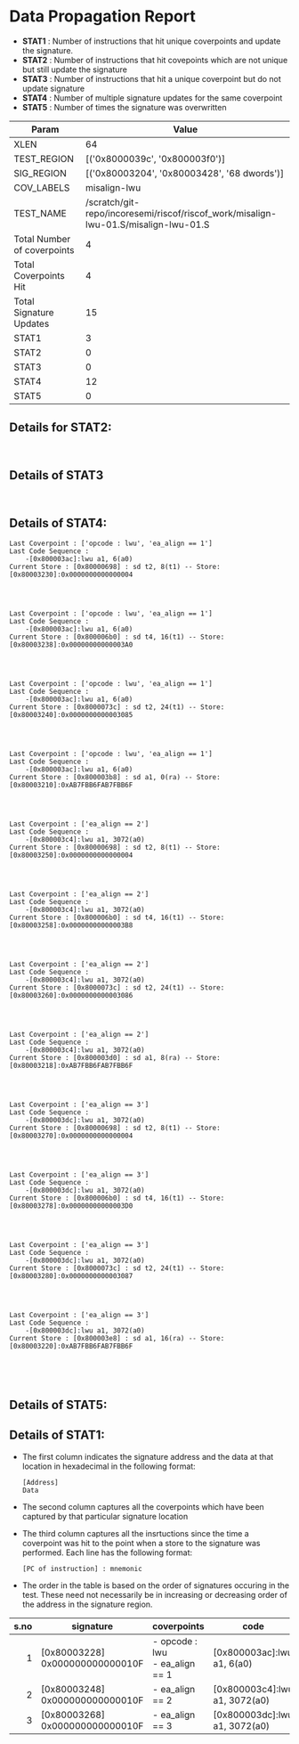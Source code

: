 
# Data Propagation Report

- **STAT1** : Number of instructions that hit unique coverpoints and update the signature.
- **STAT2** : Number of instructions that hit covepoints which are not unique but still update the signature
- **STAT3** : Number of instructions that hit a unique coverpoint but do not update signature
- **STAT4** : Number of multiple signature updates for the same coverpoint
- **STAT5** : Number of times the signature was overwritten

| Param                     | Value    |
|---------------------------|----------|
| XLEN                      | 64      |
| TEST_REGION               | [('0x8000039c', '0x800003f0')]      |
| SIG_REGION                | [('0x80003204', '0x80003428', '68 dwords')]      |
| COV_LABELS                | misalign-lwu      |
| TEST_NAME                 | /scratch/git-repo/incoresemi/riscof/riscof_work/misalign-lwu-01.S/misalign-lwu-01.S    |
| Total Number of coverpoints| 4     |
| Total Coverpoints Hit     | 4      |
| Total Signature Updates   | 15      |
| STAT1                     | 3      |
| STAT2                     | 0      |
| STAT3                     | 0     |
| STAT4                     | 12     |
| STAT5                     | 0     |

## Details for STAT2:

```


```

## Details of STAT3

```


```

## Details of STAT4:

```
Last Coverpoint : ['opcode : lwu', 'ea_align == 1']
Last Code Sequence : 
	-[0x800003ac]:lwu a1, 6(a0)
Current Store : [0x80000698] : sd t2, 8(t1) -- Store: [0x80003230]:0x0000000000000004




Last Coverpoint : ['opcode : lwu', 'ea_align == 1']
Last Code Sequence : 
	-[0x800003ac]:lwu a1, 6(a0)
Current Store : [0x800006b0] : sd t4, 16(t1) -- Store: [0x80003238]:0x00000000000003A0




Last Coverpoint : ['opcode : lwu', 'ea_align == 1']
Last Code Sequence : 
	-[0x800003ac]:lwu a1, 6(a0)
Current Store : [0x8000073c] : sd t2, 24(t1) -- Store: [0x80003240]:0x0000000000003085




Last Coverpoint : ['opcode : lwu', 'ea_align == 1']
Last Code Sequence : 
	-[0x800003ac]:lwu a1, 6(a0)
Current Store : [0x800003b8] : sd a1, 0(ra) -- Store: [0x80003210]:0xAB7FBB6FAB7FBB6F




Last Coverpoint : ['ea_align == 2']
Last Code Sequence : 
	-[0x800003c4]:lwu a1, 3072(a0)
Current Store : [0x80000698] : sd t2, 8(t1) -- Store: [0x80003250]:0x0000000000000004




Last Coverpoint : ['ea_align == 2']
Last Code Sequence : 
	-[0x800003c4]:lwu a1, 3072(a0)
Current Store : [0x800006b0] : sd t4, 16(t1) -- Store: [0x80003258]:0x00000000000003B8




Last Coverpoint : ['ea_align == 2']
Last Code Sequence : 
	-[0x800003c4]:lwu a1, 3072(a0)
Current Store : [0x8000073c] : sd t2, 24(t1) -- Store: [0x80003260]:0x0000000000003086




Last Coverpoint : ['ea_align == 2']
Last Code Sequence : 
	-[0x800003c4]:lwu a1, 3072(a0)
Current Store : [0x800003d0] : sd a1, 8(ra) -- Store: [0x80003218]:0xAB7FBB6FAB7FBB6F




Last Coverpoint : ['ea_align == 3']
Last Code Sequence : 
	-[0x800003dc]:lwu a1, 3072(a0)
Current Store : [0x80000698] : sd t2, 8(t1) -- Store: [0x80003270]:0x0000000000000004




Last Coverpoint : ['ea_align == 3']
Last Code Sequence : 
	-[0x800003dc]:lwu a1, 3072(a0)
Current Store : [0x800006b0] : sd t4, 16(t1) -- Store: [0x80003278]:0x00000000000003D0




Last Coverpoint : ['ea_align == 3']
Last Code Sequence : 
	-[0x800003dc]:lwu a1, 3072(a0)
Current Store : [0x8000073c] : sd t2, 24(t1) -- Store: [0x80003280]:0x0000000000003087




Last Coverpoint : ['ea_align == 3']
Last Code Sequence : 
	-[0x800003dc]:lwu a1, 3072(a0)
Current Store : [0x800003e8] : sd a1, 16(ra) -- Store: [0x80003220]:0xAB7FBB6FAB7FBB6F





```

## Details of STAT5:



## Details of STAT1:

- The first column indicates the signature address and the data at that location in hexadecimal in the following format: 
  ```
  [Address]
  Data
  ```

- The second column captures all the coverpoints which have been captured by that particular signature location

- The third column captures all the insrtuctions since the time a coverpoint was
  hit to the point when a store to the signature was performed. Each line has
  the following format:
  ```
  [PC of instruction] : mnemonic
  ```
- The order in the table is based on the order of signatures occuring in the
  test. These need not necessarily be in increasing or decreasing order of the
  address in the signature region.

|s.no|            signature             |              coverpoints              |               code               |
|---:|----------------------------------|---------------------------------------|----------------------------------|
|   1|[0x80003228]<br>0x000000000000010F|- opcode : lwu<br> - ea_align == 1<br> |[0x800003ac]:lwu a1, 6(a0)<br>    |
|   2|[0x80003248]<br>0x000000000000010F|- ea_align == 2<br>                    |[0x800003c4]:lwu a1, 3072(a0)<br> |
|   3|[0x80003268]<br>0x000000000000010F|- ea_align == 3<br>                    |[0x800003dc]:lwu a1, 3072(a0)<br> |
